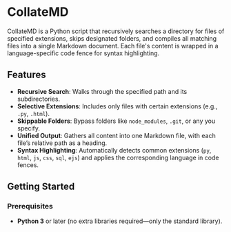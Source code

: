 # CollateMD

CollateMD is a Python script that recursively searches a directory for files of specified extensions, skips designated folders, and compiles all matching files into a single Markdown document. Each file's content is wrapped in a language-specific code fence for syntax highlighting.

## Features

- **Recursive Search**: Walks through the specified path and its subdirectories.
- **Selective Extensions**: Includes only files with certain extensions (e.g., `.py`, `.html`).
- **Skippable Folders**: Bypass folders like `node_modules`, `.git`, or any you specify.
- **Unified Output**: Gathers all content into one Markdown file, with each file’s relative path as a heading.
- **Syntax Highlighting**: Automatically detects common extensions (`py`, `html`, `js`, `css`, `sql`, `ejs`) and applies the corresponding language in code fences.

## Getting Started

### Prerequisites

- **Python 3** or later (no extra libraries required—only the standard library).




